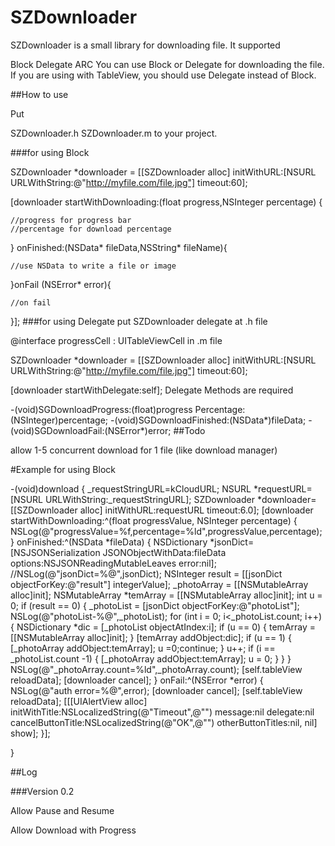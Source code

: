 # SZDownloader
SZDownloader is a small library for downloading file.
It supported

Block
Delegate
ARC
You can use Block or Delegate for downloading the file. If you are using with TableView, you should use Delegate instead of Block.

##How to use

Put

SZDownloader.h
SZDownloader.m
to your project.

###for using Block

SZDownloader *downloader = [[SZDownloader alloc] initWithURL:[NSURL URLWithString:@"http://myfile.com/file.jpg"] timeout:60];

[downloader startWithDownloading:(float progress,NSInteger percentage) {
	
	//progress for progress bar
	//percentage for download percentage
	
} onFinished:(NSData* fileData,NSString* fileName){
	
	//use NSData to write a file or image
	
}onFail (NSError* error){

	//on fail

}];
###for using Delegate put SZDownloader delegate at .h file

@interface progressCell : UITableViewCell <SZDownloaderDelegate>
in .m file

SZDownloader *downloader = [[SZDownloader alloc] initWithURL:[NSURL URLWithString:@"http://myfile.com/file.jpg"] timeout:60];

[downloader startWithDelegate:self];
Delegate Methods are required

-(void)SGDownloadProgress:(float)progress Percentage:(NSInteger)percentage;
-(void)SGDownloadFinished:(NSData*)fileData;
-(void)SGDownloadFail:(NSError*)error;
##Todo

allow 1-5 concurrent download for 1 file (like download manager)


#Example for using Block

-(void)download
{
    _requestStringURL=kCloudURL;
    NSURL *requestURL=[NSURL URLWithString:_requestStringURL];
    SZDownloader *downloader=[[SZDownloader alloc] initWithURL:requestURL timeout:6.0];
    [downloader startWithDownloading:^(float progressValue, NSInteger percentage)
    {
        NSLog(@"progressValue=%f,percentage=%ld",progressValue,percentage);
    } onFinished:^(NSData *fileData)
    {
        NSDictionary *jsonDict=[NSJSONSerialization JSONObjectWithData:fileData options:NSJSONReadingMutableLeaves error:nil];
        //NSLog(@"jsonDict=%@",jsonDict);
        NSInteger result = [[jsonDict objectForKey:@"result"] integerValue];
        _photoArray = [[NSMutableArray alloc]init];
        NSMutableArray *temArray = [[NSMutableArray alloc]init];
        int u = 0;
        if (result == 0)
        {
            _photoList = [jsonDict objectForKey:@"photoList"];
            NSLog(@"photoList-%@",_photoList);
            for (int i = 0; i<_photoList.count; i++)
            {
                NSDictionary *dic = [_photoList objectAtIndex:i];
                if (u == 0)
                {
                    temArray = [[NSMutableArray alloc]init];
                }
                [temArray addObject:dic];
                if (u == 1)
                {
                    [_photoArray addObject:temArray];
                    u =0;continue;
                }
                u++;
                if (i == _photoList.count -1)
                {
                    [_photoArray addObject:temArray];
                    u = 0;
                }
            }
        }
        NSLog(@"_photoArray.count=%ld",_photoArray.count);
        [self.tableView reloadData];
        [downloader cancel];
    }
    onFail:^(NSError *error)
     {
        NSLog(@"auth error=%@",error);
        [downloader cancel];
        [self.tableView reloadData];
        [[[UIAlertView alloc] initWithTitle:NSLocalizedString(@"Timeout",@"") message:nil delegate:nil cancelButtonTitle:NSLocalizedString(@"OK",@"") otherButtonTitles:nil, nil] show];
    }];

}


##Log

###Version 0.2

Allow Pause and Resume

Allow Download with Progress